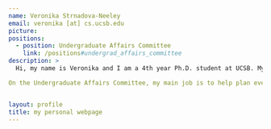 ```yaml
---
name: Veronika Strnadova-Neeley
email: veronika [at] cs.ucsb.edu
picture:
positions:
  - position: Undergraduate Affairs Committee
    link: /positions#undergrad_affairs_committee
description: >
  Hi, my name is Veronika and I am a 4th year Ph.D. student at UCSB. My personal web page is here: http://www.cs.ucsb.edu/~veronika/

On the Undergraduate Affairs Committee, my main job is to help plan events for computer science undergraduates. These events are meant to promote diversity, maintain a healthy level of enrollment in our department, and enhance the learning experience of our CS undergraduates at UCSB. The committee is currently planning an Array of Talks event scheduled for January 14, 2015. The theme will be "If Only I Had Known...UCSB CS Alumni share their wisdom".


layout: profile
title: my personal webpage
---
```

